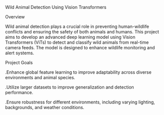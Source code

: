 Wild Animal Detection Using Vision Transformers

Overview

Wild animal detection plays a crucial role in preventing human-wildlife conflicts and ensuring the safety of both animals and humans. This project aims to develop an advanced deep learning model using Vision Transformers (ViTs) to detect and classify wild animals from real-time camera feeds. The model is designed to enhance wildlife monitoring and alert systems.

Project Goals

.Enhance global feature learning to improve adaptability across diverse environments and animal species.

.Utilize larger datasets to improve generalization and detection performance.

.Ensure robustness for different environments, including varying lighting, backgrounds, and weather conditions.
